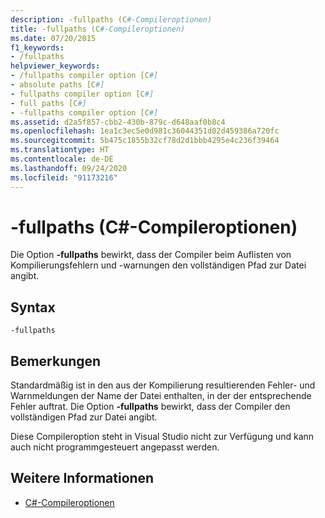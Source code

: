 ```yaml
---
description: -fullpaths (C#-Compileroptionen)
title: -fullpaths (C#-Compileroptionen)
ms.date: 07/20/2015
f1_keywords:
- /fullpaths
helpviewer_keywords:
- /fullpaths compiler option [C#]
- absolute paths [C#]
- fullpaths compiler option [C#]
- full paths [C#]
- -fullpaths compiler option [C#]
ms.assetid: d2a5f857-cbb2-430b-879c-d648aaf0b8c4
ms.openlocfilehash: 1ea1c3ec5e0d981c36044351d02d459386a720fc
ms.sourcegitcommit: 5b475c1855b32cf78d2d1bbb4295e4c236f39464
ms.translationtype: HT
ms.contentlocale: de-DE
ms.lasthandoff: 09/24/2020
ms.locfileid: "91173216"
---
```

# <a name="-fullpaths-c-compiler-options"></a>-fullpaths (C#-Compileroptionen)

Die Option **-fullpaths** bewirkt, dass der Compiler beim Auflisten von Kompilierungsfehlern und -warnungen den vollständigen Pfad zur Datei angibt.  
  
## <a name="syntax"></a>Syntax  
  
```console  
-fullpaths  
```  
  
## <a name="remarks"></a>Bemerkungen  

 Standardmäßig ist in den aus der Kompilierung resultierenden Fehler- und Warnmeldungen der Name der Datei enthalten, in der der entsprechende Fehler auftrat. Die Option **-fullpaths** bewirkt, dass der Compiler den vollständigen Pfad zur Datei angibt.  
  
 Diese Compileroption steht in Visual Studio nicht zur Verfügung und kann auch nicht programmgesteuert angepasst werden.  
  
## <a name="see-also"></a>Weitere Informationen

- [C#-Compileroptionen](./index.md)

